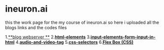 # ineuron.ai
this the work page for the my  course of ineuron.ai so here i uploaded all the blogs links and the codes files

1.[**blog webserver **](https://codemanishh.hashnode.dev/web-server
)
2.[**html-elements**](https://codemanishh.hashnode.dev/html-element
)
3.[**input-elements-form-input-in-html**](https://codemanishh.hashnode.dev/input-elements-form-input-in-html
)
4.[**audio-and-video-tag**](https://codemanishh.hashnode.dev/audio-and-video-tag
)
5.[**css-selectors**](https://codemanishh.hashnode.dev/css-selectors
)
6.[**Flex Box (CSS)**](https://codemanishh.hashnode.dev/flex-box-css)
